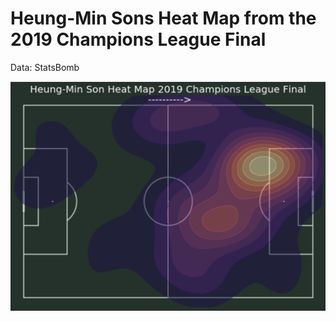 # Heung-Min Sons Heat Map from the 2019 Champions League Final

Data: StatsBomb

![](https://github.com/cooperh01/Heung-MinSon_HeatMap/blob/main/Screenshot%202021-02-11%20at%2017.50.42.png)
